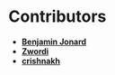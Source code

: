 # Contributors

 * **[Benjamin Jonard](https://github.com/benjaminjonard)**
 * **[Zwordi](https://github.com/Zwordi)**
 * **[crishnakh](https://github.com/crishnakh)**
